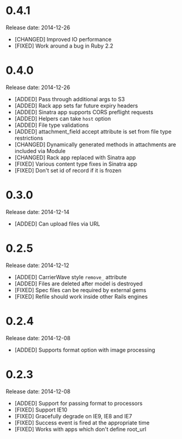 # 0.4.1

Release date: 2014-12-26

- [CHANGED] Improved IO performance
- [FIXED] Work around a bug in Ruby 2.2

# 0.4.0

Release date: 2014-12-26

- [ADDED] Pass through additional args to S3
- [ADDED] Rack app sets far future expiry headers
- [ADDED] Sinatra app supports CORS preflight requests
- [ADDED] Helpers can take `host` option
- [ADDED] File type validations
- [ADDED] attachment_field accept attribute is set from file type restrictions
- [CHANGED] Dynamically generated methods in attachments are included via Module
- [CHANGED] Rack app replaced with Sinatra app
- [FIXED] Various content type fixes in Sinatra app
- [FIXED] Don't set id of record if it is frozen

# 0.3.0

Release date: 2014-12-14

- [ADDED] Can upload files via URL

# 0.2.5

Release date: 2014-12-12

- [ADDED] CarrierWave style `remove_` attribute
- [ADDED] Files are deleted after model is destroyed
- [FIXED] Spec files can be required by external gems
- [FIXED] Refile should work inside other Rails engines

# 0.2.4

Release date: 2014-12-08

- [ADDED] Supports format option with image processing

# 0.2.3

Release date: 2014-12-08

- [ADDED] Support for passing format to processors
- [FIXED] Support IE10
- [FIXED] Gracefully degrade on IE9, IE8 and IE7
- [FIXED] Success event is fired at the appropriate time
- [FIXED] Works with apps which don't define root_url
